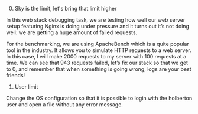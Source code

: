 0. Sky is the limit, let's bring that limit higher

In this web stack debugging task, we are testing how well our web server setup featuring Nginx is doing under
pressure and it turns out it’s not doing well: we are getting a huge amount of failed requests.

For the benchmarking, we are using ApacheBench which is a quite popular tool in the industry. It allows you to
simulate HTTP requests to a web server. In this case, I will make 2000 requests to my server with 100 requests at a time. We can see that
943 requests failed, let’s fix our stack so that we get to 0, and remember that when something is going wrong, logs are your best friends!

1. User limit

Change the OS configuration so that it is possible to login with the holberton user and open a file without any error message.
